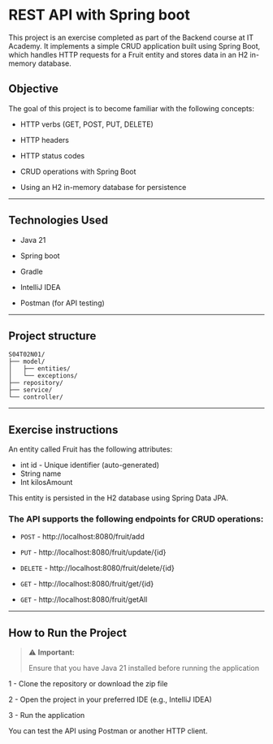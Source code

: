 # REST API with Spring boot

This project is an exercise completed as part of the Backend course at IT Academy. It implements a simple CRUD application built using Spring Boot, which handles HTTP requests for a Fruit entity and stores data in an H2 in-memory database.

## Objective

The goal of this project is to become familiar with the following concepts:

- HTTP verbs (GET, POST, PUT, DELETE)

- HTTP headers

- HTTP status codes

- CRUD operations with Spring Boot

- Using an H2 in-memory database for persistence


---

## Technologies Used

- Java 21

- Spring boot

- Gradle

- IntelliJ IDEA

- Postman (for API testing)


---

## Project structure

```
S04T02N01/
├── model/
│   ├── entities/
│   └── exceptions/
├── repository/
├── service/
└── controller/
```


---

## Exercise instructions

An entity called Fruit has the following attributes:

- int id - Unique identifier (auto-generated)
- String name
- Int kilosAmount

This entity is persisted in the H2 database using Spring Data JPA.


### The API supports the following endpoints for CRUD operations:

- ```POST``` - http://localhost:8080/fruit/add

- ```PUT``` - http://localhost:8080/fruit/update/{id}

- ```DELETE``` - http://localhost:8080/fruit/delete/{id}

- ```GET``` - http://localhost:8080/fruit/get/{id}

- ```GET``` - http://localhost:8080/fruit/getAll
  <br>

---


## How to Run the Project

> ⚠️ **Important:**
>
> Ensure that you have Java 21 installed before running the application


1 - Clone the repository or download the zip file

2 - Open the project in your preferred IDE (e.g., IntelliJ IDEA)

3 - Run the application

You can test the API using Postman or another HTTP client.